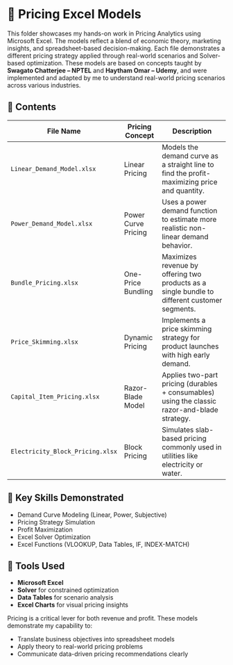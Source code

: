 # 💸 Pricing Excel Models

This folder showcases my hands-on work in Pricing Analytics using Microsoft Excel. The models reflect a blend of economic theory, marketing insights, and spreadsheet-based decision-making. 
Each file demonstrates a different pricing strategy applied through real-world scenarios and Solver-based optimization.
These models are based on concepts taught by **Swagato Chatterjee – NPTEL** and **Haytham Omar – Udemy**, and were implemented and adapted by me to understand real-world pricing scenarios across various industries.

## 📂 Contents

| File Name | Pricing Concept | Description |
|-----------|------------------|-------------|
| `Linear_Demand_Model.xlsx` | Linear Pricing | Models the demand curve as a straight line to find the profit-maximizing price and quantity. |
| `Power_Demand_Model.xlsx` | Power Curve Pricing | Uses a power demand function to estimate more realistic non-linear demand behavior. |
| `Bundle_Pricing.xlsx` | One-Price Bundling | Maximizes revenue by offering two products as a single bundle to different customer segments. |
| `Price_Skimming.xlsx` | Dynamic Pricing | Implements a price skimming strategy for product launches with high early demand. |
| `Capital_Item_Pricing.xlsx` | Razor-Blade Model | Applies two-part pricing (durables + consumables) using the classic razor-and-blade strategy. |
| `Electricity_Block_Pricing.xlsx` | Block Pricing | Simulates slab-based pricing commonly used in utilities like electricity or water. |

## 🧠 Key Skills Demonstrated

- Demand Curve Modeling (Linear, Power, Subjective)
- Pricing Strategy Simulation
- Profit Maximization
- Excel Solver Optimization
- Excel Functions (VLOOKUP, Data Tables, IF, INDEX-MATCH)

## 🧰 Tools Used

- **Microsoft Excel**
- **Solver** for constrained optimization
- **Data Tables** for scenario analysis
- **Excel Charts** for visual pricing insights


Pricing is a critical lever for both revenue and profit. These models demonstrate my capability to:
- Translate business objectives into spreadsheet models
- Apply theory to real-world pricing problems
- Communicate data-driven pricing recommendations clearly

